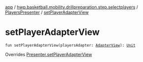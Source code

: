 [app](../../index.md) / [hwp.basketball.mobility.drillpreparation.step.selectplayers](../index.md) / [PlayersPresenter](index.md) / [setPlayerAdapterView](.)

# setPlayerAdapterView

`fun setPlayerAdapterView(playersAdapter: `[`AdapterView`](../-players-contract/-adapter-view/index.md)`): `[`Unit`](https://kotlinlang.org/api/latest/jvm/stdlib/kotlin/-unit/index.html)

Overrides [Presenter.setPlayerAdapterView](../-players-contract/-presenter/set-player-adapter-view.md)

